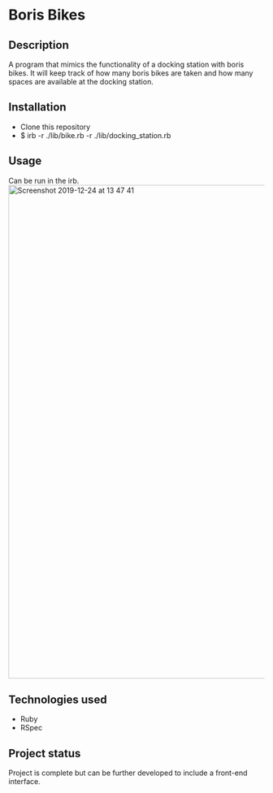 # Boris Bikes

## Description
A program that mimics the functionality of a docking station with boris bikes. It will keep track of how many boris bikes are taken and how many spaces are available at the docking station.

## Installation
- Clone this repository
- $ irb -r ./lib/bike.rb -r ./lib/docking_station.rb

## Usage

Can be run in the irb.
<img width="972" alt="Screenshot 2019-12-24 at 13 47 41" src="https://user-images.githubusercontent.com/53044792/71415520-05860900-2654-11ea-8682-566b5ed86394.png">

## Technologies used
- Ruby
- RSpec

## Project status
Project is complete but can be further developed to include a front-end interface.
